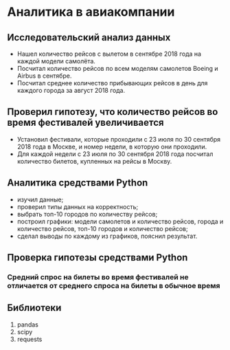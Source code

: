 # Аналитика в авиакомпании
## Исследовательский анализ данных
- Нашел количество рейсов с вылетом в сентябре 2018 года на каждой модели самолёта.
- Посчитал количество рейсов по всем моделям самолетов Boeing и Airbus в сентябре. 
- Посчитал среднее количество прибывающих рейсов в день для каждого города за август 2018 года. 
## Проверил гипотезу, что количество рейсов во время фестивалей увеличивается
- Установил фестивали, которые проходили с 23 июля по 30 сентября 2018 года в Москве, и номер недели, в которую они проходили.
- Для каждой недели с 23 июля по 30 сентября 2018 года посчитал количество билетов, купленных на рейсы в Москву.
## Аналитика средствами Python
- изучил данные;
- проверил типы данных на корректность;
- выбрать топ-10 городов по количеству рейсов;
- построил графики: модели самолетов и количество рейсов, города и количество рейсов, топ-10 городов и количество рейсов;
- сделал выводы по каждому из графиков, пояснил результат.
## Проверка гипотезы средствами Python
### Средний спрос на билеты во время фестивалей не отличается от среднего спроса на билеты в обычное время
## Библиотеки
1. pandas
2. scipy
3. requests
